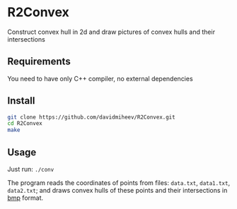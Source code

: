 # R2Convex
Construct convex hull in 2d and draw pictures of convex hulls and their intersections

## Requirements
You need to have only C++ compiler, no external dependencies

## Install
```sh
git clone https://github.com/davidmiheev/R2Convex.git
cd R2Convex
make
```

## Usage
Just run: ```./conv```


The program reads the coordinates of points from files: ```data.txt```, ```data1.txt```, ```data2.txt```;
and draws convex hulls of these points and their intersections in [bmp](https://en.wikipedia.org/wiki/BMP_file_format) format. 

